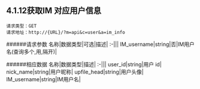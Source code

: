 ## 4.1.12获取IM 对应用户信息
	请求类型：GET	请求地址：http://{URL}/?m=api&c=user&a=im_info


######请求参数
名称|数据类型|可选|描述|
:-|||
IM_username|string|否|IM用户名(查询多个,用,隔开)|

######相应数据
名称|数据类型|描述|
:-|||
user_id|string|用户 id|
nick_name|string|用户昵称|
upfile_head|string|用户头像|
IM_username|string|IM用户名|